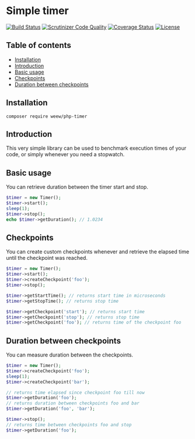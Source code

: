 # Simple timer

[![Build Status](https://travis-ci.org/weew/php-timer.svg?branch=master)](https://travis-ci.org/weew/php-timer)
[![Scrutinizer Code Quality](https://scrutinizer-ci.com/g/weew/php-timer/badges/quality-score.png?b=master)](https://scrutinizer-ci.com/g/weew/php-timer/?branch=master)
[![Coverage Status](https://coveralls.io/repos/weew/php-timer/badge.svg?branch=master&service=github)](https://coveralls.io/github/weew/php-timer?branch=master)
[![License](https://poser.pugx.org/weew/php-timer/license)](https://packagist.org/packages/weew/php-timer)

## Table of contents

- [Installation](#installation)
- [Introduction](#introduction)
- [Basic usage](#basic-usage)
- [Checkpoints](#checkpoints)
- [Duration between checkpoints](#duration-between-checkpoints)

## Installation

`composer require weew/php-timer`

## Introduction

This very simple library can be used to benchmark execution times of your code, or simply whenever you need a stopwatch.

## Basic usage

You can retrieve duration between the timer start and stop.

```php
$timer = new Timer();
$timer->start();
sleep(1);
$timer->stop();
echo $timer->getDuration(); // 1.0234
```

## Checkpoints

You can create custom checkpoints whenever and retrieve the elapsed time until the checkpoint was reached.

```php
$timer = new Timer();
$timer->start();
$timer->createCheckpoint('foo');
$timer->stop();

$timer->getStartTime(); // returns start time in microseconds
$timer->getStopTime(); // returns stop time

$timer->getCheckpoint('start'); // returns start time
$timer->getCheckpoint('stop'); // returns stop time
$timer->getCheckpoint('foo'); // returns time of the checkpoint foo
```

## Duration between checkpoints

You can measure duration between the checkpoints.

```php
$timer = new Timer();
$timer->createCheckpoint('foo');
sleep(1);
$timer->createCheckpoint('bar');

// returns time elapsed since checkpoint foo till now
$timer->getDuration('foo');
// returns duration between checkpoints foo and bar
$timer->getDuration('foo', 'bar');

$timer->stop();
// returns time between checkpoints foo and stop
$timer->getDuration('foo');
```
